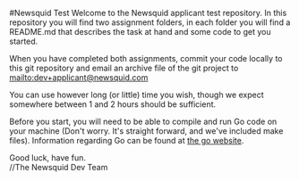#Newsquid Test
Welcome to the Newsquid applicant test repository. In this repository you will
find two assignment folders, in each folder you will find a README.md that
describes the task at hand and some code to get you started.

When you have completed both assignments, commit your code locally to this git
repository and email an archive file of the git project to
<mailto:dev+applicant@newsquid.com>

You can use however long (or little) time you wish, though we expect somewhere
between 1 and 2 hours should be sufficient.

Before you start, you will need to be able to compile and run Go code on your
machine (Don't worry. It's straight forward, and we've included make files).
Information regarding Go can be found at [the go website](golang.org).

Good luck, have fun.  
//The Newsquid Dev Team
